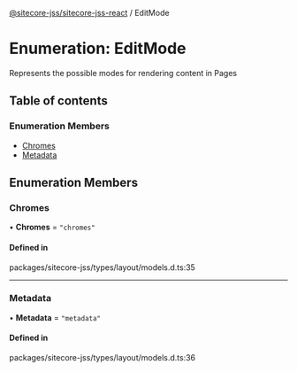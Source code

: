 [@sitecore-jss/sitecore-jss-react](../README.md) / EditMode

# Enumeration: EditMode

Represents the possible modes for rendering content in Pages

## Table of contents

### Enumeration Members

- [Chromes](EditMode.md#chromes)
- [Metadata](EditMode.md#metadata)

## Enumeration Members

### Chromes

• **Chromes** = ``"chromes"``

#### Defined in

packages/sitecore-jss/types/layout/models.d.ts:35

___

### Metadata

• **Metadata** = ``"metadata"``

#### Defined in

packages/sitecore-jss/types/layout/models.d.ts:36
